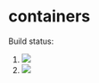 # containers

Build status:

1. [![](https://github.com/dwang862/containers/workflows/tests-fibonacci/badge.svg)](https://github.com/mikeizbicki/containers/actions?query=workflow%3Atests-fibonacci)
1. [![](https://github.com/dwang862/containers/workflows/tests-range/badge.svg)](https://github.com/mikeizbicki/containers/actions?query=workflow%3Atests-range)
